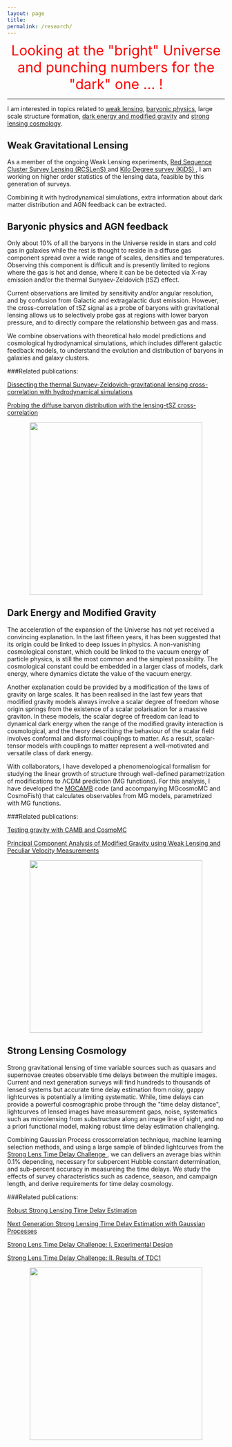 ```yaml
---
layout: page
title: 
permalink: /research/
---
```


<p>
<center>
<font size="6"  >
<span style="color:red">   <bold> Looking at the "bright" Universe and punching numbers for the "dark" one ... !  </bold></span>
</font>
</center>
</p>

<P><HR>


<p>
I am interested in topics related to <a href="#gravitational lensing">weak lensing</a>, <a href="#baryonic physics">baryonic physics</a>, large scale structure formation, <a href="#dark energy">dark energy and modified gravity</a> and <a href="#Strong Lensing Cosmology">strong lensing cosmology</a>.
</p>

<h2><a name="gravitational lensing"></a>Weak Gravitational Lensing</h2>
As a member of the ongoing Weak Lensing experiments, <a href="http://www.rcslens.org/"> Red Sequence Cluster Survey Lensing (RCSLenS) </a>  and <a href="http://kids.strw.leidenuniv.nl/"> Kilo Degree survey (KiDS) </a>, I am working on higher order statistics of the lensing data, feasible by this generation of surveys. 

Combining it with hydrodynamical simulations, extra information about dark matter distribution and AGN feedback can be extracted. 

<h2><a name="baryonic physics"></a>Baryonic physics and AGN feedback</h2>

Only about 10% of
all the baryons in the Universe reside in stars and cold gas
in galaxies while the rest is thought to reside in a
diffuse gas component spread over a wide range of scales,
densities and temperatures. Observing this component is
difficult and is presently limited to regions where the gas
is hot and dense, where it can be be detected via X-ray
emission and/or the thermal Sunyaev-Zeldovich (tSZ) effect.

Current observations are limited by sensitivity and/or angular resolution, and by confusion from
Galactic and extragalactic dust emission. However, the
cross-correlation of tSZ signal as a probe of baryons with gravitational lensing allows us
to selectively probe gas at regions with lower baryon pressure, and to directly compare the relationship between gas and mass. 

We combine observations with theoretical halo model predictions and cosmological hydrodynamical
simulations, which includes different galactic feedback models, to understand the evolution and distribution of baryons in galaxies and galaxy clusters. 

###Related publications:  

<a href="http://inspirehep.net/record/1334912"> Dissecting the thermal Sunyaev-Zeldovich-gravitational lensing cross-correlation with hydrodynamical simulations </a>

<a href="http://inspirehep.net/record/1291267">  Probing the diffuse baryon distribution with the lensing-tSZ cross-correlation </a>

<center><img src="{{ site.baseurl }}/images/tSZLensing.png" width="400"></center>
<h2><a name="dark energy"></a>Dark Energy and Modified Gravity</h2>

The acceleration of the expansion of the Universe has not yet received a convincing explanation. In the last fifteen years, it has been suggested that its origin could be linked to deep issues in physics. A non-vanishing cosmological constant, which could be linked to the vacuum energy of particle physics, is still the most common and the simplest possibility. The cosmological constant could be embedded in a larger class of models, dark energy, where dynamics dictate the value of the vacuum energy. 

Another explanation could be provided by a modification of the laws of gravity on large scales. It has been realised in the last few years that modified gravity models always involve a scalar degree of freedom whose origin springs from the existence of a scalar polarisation for a massive graviton. In these models, the scalar degree of freedom can lead to dynamical dark energy when the range of the modified gravity interaction is cosmological, and the theory describing the behaviour of the scalar field involves conformal and disformal couplings to matter. As a result, scalar- tensor models with couplings to matter represent a well-motivated and versatile class of dark energy. 


With collaborators, I have developed a phenomenological formalism for studying the linear growth of structure through well-defined parametrization of modifications to ΛCDM prediction (MG functions). For this analysis, I have developed the <a href="http://aliojjati.github.io/MGCAMB/">  MGCAMB</a> code (and accompanying MGcosmoMC and CosmoFish) that calculates observables from MG models, parametrized with MG functions. 

###Related publications:  

<a href="http://arxiv.org/abs/1106.4543">  Testing gravity with CAMB and CosmoMC </a>

<a href="http://arxiv.org/abs/1306.2546"> Principal Component Analysis of Modified Gravity using Weak Lensing and Peculiar Velocity Measurements</a>

<center><img src="{{ site.baseurl }}/images/main_pk.png" width="400"></center>



<h2><a name="Strong Lensing Cosmology"></a>Strong Lensing Cosmology</h2>

Strong gravitational lensing of time variable sources such as quasars and supernovae creates observable time delays between the multiple images. Current and next generation surveys will find hundreds to thousands of lensed systems but accurate time delay estimation from noisy, gappy lightcurves is potentially a limiting systematic. While, time delays can provide a powerful cosmographic probe through the "time delay distance", lightcurves of lensed images have measurement gaps, noise, systematics such as microlensing from substructure along an image line of sight, and no a priori functional model, making robust time delay estimation challenging. 

Combining Gaussian Process crosscorrelation technique, machine learning selection methods, and using a large sample of blinded lightcurves from the <a href="http://timedelaychallenge.org/"> Strong Lens Time Delay Challenge </a>, we can delivers an average bias within 0.1% depending, necessary for subpercent Hubble constant determination, and sub-percent accuracy in measureing the time delays. We study the effects of survey characteristics such as cadence, season, and campaign length, and derive requirements for time delay cosmology. 

###Related publications:  

<a href="http://inspirehep.net/record/1225935">    Robust Strong Lensing Time Delay Estimation  </a>

<a href="http://inspirehep.net/record/1311958">   Next Generation Strong Lensing Time Delay Estimation with Gaussian Processes </a>

<a href="http://inspirehep.net/record/1261511">   Strong Lens Time Delay Challenge: I. Experimental Design  </a>

<a href="http://inspirehep.net/record/1315082">  Strong Lens Time Delay Challenge: II. Results of TDC1 </a>

<center><img src="{{ site.baseurl }}/images/lc_sample_ex.png" width="400"></center>

